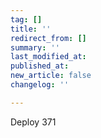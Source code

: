 ```yaml
---
tag: []
title: ''
redirect_from: []
summary: ''
last_modified_at: 
published_at: 
new_article: false
changelog: ''

---
```

Deploy 371